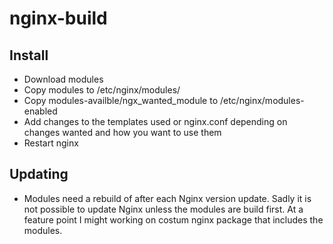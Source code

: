 # nginx-build

## Install

- Download modules
- Copy modules to /etc/nginx/modules/
- Copy modules-availble/ngx_wanted_module to /etc/nginx/modules-enabled 
- Add changes to the templates used or nginx.conf depending on changes wanted and how you want to use them 
- Restart nginx

## Updating

- Modules need a rebuild of after each Nginx version update. Sadly it is not possible to update Nginx unless the modules are build first. At a feature point I might working on costum nginx package that includes the modules. 